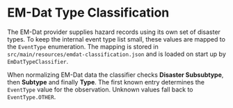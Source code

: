# EM-Dat Type Classification

The EM-Dat provider supplies hazard records using its own set of disaster types.
To keep the internal event type list small, these values are mapped to the
`EventType` enumeration. The mapping is stored in
`src/main/resources/emdat-classification.json` and is loaded on start up by
`EmDatTypeClassifier`.

When normalizing EM-Dat data the classifier checks **Disaster Subsubtype**, then
**Subtype** and finally **Type**. The first known entry determines the
`EventType` value for the observation. Unknown values fall back to
`EventType.OTHER`.
